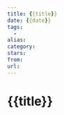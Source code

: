 ```yaml
---
title: {{title}}
date: {{date}}
tags:
  - 
alias: 
category: 
stars: 
from: 
url: 
---
```

# {{title}}
